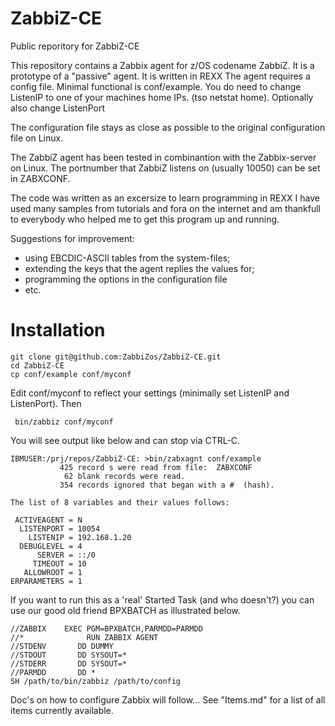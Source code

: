 # ZabbiZ-CE
Public reporitory for ZabbiZ-CE

This repository contains a Zabbix agent for z/OS codename ZabbiZ.
It is a prototype of a "passive" agent.
It is written in REXX
The agent requires a config file. Minimal functional is conf/example.
You do need to change ListenIP to one of your machines home IPs. (tso netstat home).
Optionally also change ListenPort


The configuration file stays as close as possible to the original configuration file on Linux.

The ZabbiZ agent has been tested in combinantion with the Zabbix-server on Linux. 
The portnumber that ZabbiZ listens on (usually 10050) can be set in ZABXCONF.

The code was written as an excersize to learn programming in REXX
I have used many samples from tutorials and fora on the internet 
and am thankfull to everybody who helped me to get this program 
up and running.

Suggestions for improvement:
- using EBCDIC-ASCII tables from the system-files;
- extending the keys that the agent replies the values for;
- programming the options in the configuration file
- etc.

# Installation

    git clone git@github.com:ZabbiZos/ZabbiZ-CE.git
    cd ZabbiZ-CE
    cp conf/example conf/myconf
    
Edit conf/myconf to reflect your settings (minimally set ListenIP and ListenPort). Then

     bin/zabbiz conf/myconf

You will see output like below and can stop via CTRL-C.

    IBMUSER:/prj/repos/ZabbiZ-CE: >bin/zabxagnt conf/example 
               425 record s were read from file:  ZABXCONF
                62 blank records were read.
               354 records ignored that began with a #  (hash).

    The list of 8 variables and their values follows:

     ACTIVEAGENT = N
      LISTENPORT = 10054
        LISTENIP = 192.168.1.20
      DEBUGLEVEL = 4
          SERVER = ::/0
         TIMEOUT = 10
       ALLOWROOT = 1
    ERPARAMETERS = 1



If you want to run this as a 'real' Started Task (and who doesn't?) you can use our good old friend BPXBATCH as illustrated below.

    //ZABBIX    EXEC PGM=BPXBATCH,PARMDD=PARMDD
    //*              RUN ZABBIX AGENT
    //STDENV       DD DUMMY
    //STDOUT       DD SYSOUT=*
    //STDERR       DD SYSOUT=*
    //PARMDD       DD *
    SH /path/to/bin/zabbiz /path/to/config

Doc's on how to configure Zabbix will follow... 
See "Items.md"  for a list of all items currently available.
